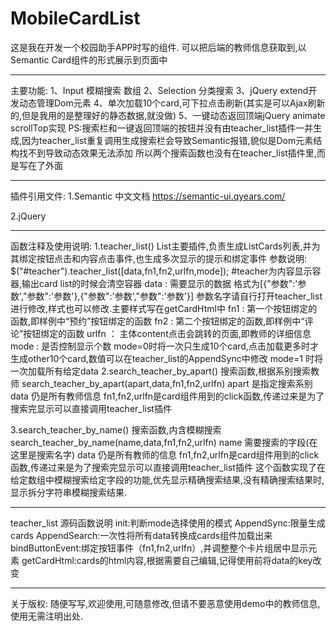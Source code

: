 # MobileCardList
这是我在开发一个校园助手APP时写的组件.
可以把后端的教师信息获取到,以Semantic Card组件的形式展示到页面中


*************************************************************************************************************************************************

主要功能:
1、Input 模糊搜索 数组
2、Selection 分类搜索
3、jQuery extend开发动态管理Dom元素
4、单次加载10个card,可下拉点击刷新(其实是可以Ajax刷新的,但是我用的是整理好的静态数据,就没做)
5、一键动态返回顶端jQuery animate scrollTop实现
PS:搜索栏和一键返回顶端的按钮并没有由teacher_list插件一并生成,因为teacher_list重复调用生成搜索栏会导致Semantic报错,貌似是Dom元素结构找不到导致动态效果无法添加
所以两个搜索函数也没有在teacher_list插件里,而是写在了外面

*************************************************************************************************************************************************

插件引用文件:
1.Semantic
中文文档
https://semantic-ui.qyears.com/

2.jQuery

*************************************************************************************************************************************************

函数注释及使用说明:
1.teacher_list()    List主要插件,负责生成ListCards列表,并为其绑定按钮点击和内容点击事件,也生成多次显示的提示和绑定事件
参数说明:
$("#teacher").teacher_list([data,fn1,fn2,urlfn,mode]);
#teacher为内容显示容器,输出card list的时候会清空容器
data : 需要显示的数据  格式为[{"参数":'参数',"参数":'参数'},{"参数":'参数',"参数":'参数'}]   参数名字请自行打开teacher_list 进行修改,样式也可以修改.主要样式写在getCardHtml中
fn1  : 第一个按钮绑定的函数,即样例中“预约”按钮绑定的函数
fn2  : 第二个按钮绑定的函数,即样例中“评论”按钮绑定的函数
urlfn ： 主体content点击会跳转的页面,即教师的详细信息
mode : 是否控制显示个数 mode=0时将一次只生成10个card,点击加载更多时才生成other10个card,数值可以在teacher_list的AppendSync中修改
      mode=1 时将一次加载所有给定data
2.search_teacher_by_apart() 搜索函数,根据系别搜索教师
search_teacher_by_apart(apart,data,fn1,fn2,urlfn)
apart 是指定搜索系别
data 仍是所有教师信息
fn1,fn2,urlfn是card组件用到的click函数,传递过来是为了搜索完显示可以直接调用teacher_list插件

3.search_teacher_by_name()  搜索函数,内含模糊搜索
search_teacher_by_name(name,data,fn1,fn2,urlfn)
name 需要搜索的字段(在这里是搜索名字)
data 仍是所有教师的信息
fn1,fn2,urlfn是card组件用到的click函数,传递过来是为了搜索完显示可以直接调用teacher_list插件
这个函数实现了在给定数组中模糊搜索给定字段的功能,优先显示精确搜索结果,没有精确搜索结果时,显示拆分字符串模糊搜索结果.
*************************************************************************************************************************************************

teacher_list 源码函数说明
init:判断mode选择使用的模式
AppendSync:限量生成cards
AppendSearch:一次性将所有data转换成cards组件加载出来
bindButtonEvent:绑定按钮事件（fn1,fn2,urlfn）,并调整整个卡片组居中显示元素
getCardHtml:cards的html内容,根据需要自己编辑,记得使用前将data的key改变

*************************************************************************************************************************************************
关于版权:
    随便写写,欢迎使用,可随意修改,但请不要恶意使用demo中的教师信息,使用无需注明出处.
